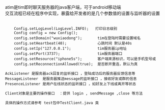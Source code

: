 atim是tim即时聊天服务器的java客户端，可于android移动端     <br/>
交互流程已经在程序中实现，暴露给开发者的是几个参数值的设置与监听器的设置<br/><br/>

		Config.setLogLevel(LogLevel.INFO);   打印日志级别 
		Config config = new Config();			 
		config.setDomain("wuxiaodong");		  tim在登陆时需要设置域名 
		config.setHeartbeat(40);              心跳时间 默认是40s 
		config.setIp("127.0.0.1");			  tim服务器ip地址 
		config.setPort(3737);				  tim服务器端口 
		config.setResource("iphone5s");	      客户端来源标识，可以是手机型号或 
		config.setReconnectionAllowed(true);  是否断开重连，默认为真 

    AckListener 是服务器ack回复的监听接口 ，登陆成功后的服务器反馈信息等 
    MessageListener  是服务器推送message的监听接口 ，接收好友或群的信息 
	PresenceListener 是用户在线状态的监听接口 ，如好友上下线或离开等状态 
	
	Client对象是主要的操作接口  ：提供 login , sendMessage ,close 等方法 
	
	具体的操作方式请参考 test包中TestClient.java 类
